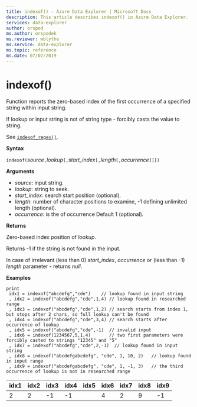 ```yaml
---
title: indexof() - Azure Data Explorer | Microsoft Docs
description: This article describes indexof() in Azure Data Explorer.
services: data-explorer
author: orspod
ms.author: orspodek
ms.reviewer: mblythe
ms.service: data-explorer
ms.topic: reference
ms.date: 07/07/2019
---
```

# indexof()

Function reports the zero-based index of the first occurrence of a specified string within input string.

If lookup or input string is not of string type - forcibly casts the value to string.

See [`indexof_regex()`](indexofregexfunction.md).

**Syntax**

`indexof(`*source*`,`*lookup*`[,`*start_index*`[,`*length*`[,`*occurrence*`]]])`

**Arguments**

* *source*: input string.  
* *lookup*: string to seek.
* *start_index*: search start position (optional).
* *length*: number of character positions to examine, -1 defining unlimited length (optional).
* *occurrence*: is the of occurrence Default 1 (optional).

**Returns**

Zero-based index position of *lookup*.

Returns -1 if the string is not found in the input.

In case of irrelevant (less than 0) *start_index*, *occurrence* or (less than -1) *length* parameter - returns *null*.

**Examples**
```kusto
print
 idx1 = indexof("abcdefg","cde")    // lookup found in input string
 , idx2 = indexof("abcdefg","cde",1,4) // lookup found in researched range 
 , idx3 = indexof("abcdefg","cde",1,2) // search starts from index 1, but stops after 2 chars, so full lookup can't be found
 , idx4 = indexof("abcdefg","cde",3,4) // search starts after occurrence of lookup
 , idx5 = indexof("abcdefg","cde",-1)  // invalid input
 , idx6 = indexof(1234567,5,1,4)       // two first parameters were forcibly casted to strings "12345" and "5"
 , idx7 = indexof("abcdefg","cde",2,-1)  // lookup found in input string
 , idx8 = indexof("abcdefgabcdefg", "cde", 1, 10, 2)   // lookup found in input range
 , idx9 = indexof("abcdefgabcdefg", "cde", 1, -1, 3)   // the third occurrence of lookup is not in researched range
```

|idx1|idx2|idx3|idx4|idx5|idx6|idx7|idx8|idx9|
|----|----|----|----|----|----|----|----|----|
|2   |2   |-1  |-1  |    |4   |2   |9   |-1  |

